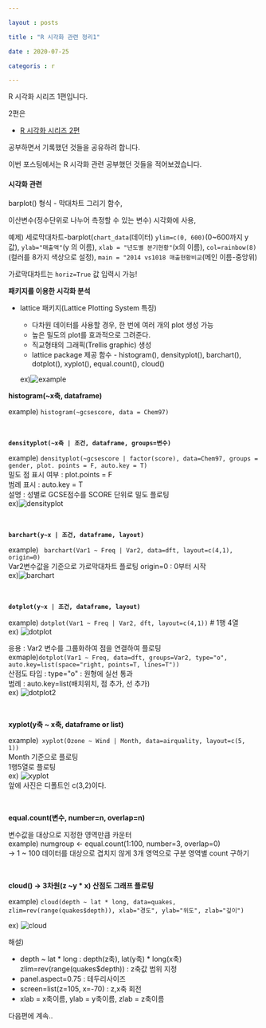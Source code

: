 ```yaml
---

layout : posts

title : "R 시각화 관련 정리1"

date : 2020-07-25

categoris : r

---
```


R 시각화 시리즈 1편입니다.  

2편은  
- [R 시각화 시리즈 2편](https://pkt369.github.io/R2)

공부하면서 기록했던 것들을 공유하려 합니다.

이번 포스팅에서는 R 시각화 관련 공부했던 것들을 적어보겠습니다.

<h4>시각화 관련</h4>

barplot()  형식 - 막대차트 그리기 함수,

이산변수(정수단위로 나누어 측정할 수 있는 변수) 시각화에 사용,

예제) 세로막대차트-barplot(`chart_data`(데이터) `ylim=c(0, 600)`(0~600까지 y값), `ylab="매출액"`(y 의 이름), `xlab = "년도별 분기현황"`(x의 이름), `col=rainbow(8)`(컬러를 8가지 색상으로 설정), `main = "2014 vs1018 매출현황비교`(메인 이름-중앙위)

가로막대차트는 `horiz=True` 값 입력시 가능!

**패키지를 이용한 시각화 분석**

- lattice 패키지(Lattice Plotting System 특징)
  - 다차원 데이터를 사용할 경우, 한 번에 여러 개의 plot 생성 가능
  - 높은 밀도의 plot를 효과적으로 그려준다.
  - 직교형태의 그래픽(Trellis graphic) 생성
  - lattice package 제공 함수 - histogram(), densityplot(), barchart(), dotplot(), xyplot(), equal.count(), cloud()

  ex)![example](https://user-images.githubusercontent.com/66049273/88472474-25650e80-cf4e-11ea-9827-00911152687d.png)

**histogram(~x축, dataframe)**  

example) `histogram(~gcsescore, data = Chem97)`

<br>


**`densityplot(~x축 | 조건, dataframe, groups=변수)`**

example) `densityplot(~gcsescore | factor(score), data=Chem97, groups = gender, plot. points = F, auto.key = T)`  
밀도 점 표시 여부 : plot.points = F  
범례 표시 : auto.key = T  
설명 : 성별로 GCSE점수를 SCORE 단위로 밀도 플로팅  
ex)![densityplot](https://user-images.githubusercontent.com/66049273/88472709-cead0400-cf50-11ea-9dba-65a6e9beca72.png)

<br>

**`barchart(y~x | 조건, dataframe, layout)`**  

example) ` barchart(Var1 ~ Freq | Var2, data=dft, layout=c(4,1), origin=0)`  
Var2변수값을 기준으로 가로막대차트 플로팅
origin=0 : 0부터 시작  
ex)![barchart](https://user-images.githubusercontent.com/66049273/88472773-7a565400-cf51-11ea-9cb3-c95c3e08a02b.png)

<br>

**`dotplot(y~x | 조건, dataframe, layout)`**

example) `dotplot(Var1 ~ Freq | Var2, dft, layout=c(4,1))` # 1행 4열  
ex) ![dotplot](https://user-images.githubusercontent.com/66049273/88472801-b984a500-cf51-11ea-89d4-e8268ec4e2e8.png)

응용 : Var2 변수를 그룹화하여 점을 연결하여 플로팅  
exmaple)`dotplot(Var1 ~ Freq, data=dft, groups=Var2, type="o", auto.key=list(space="right, points=T, lines=T"))`  
산점도 타입 : type="o" : 원형에 실선 통과  
범례 : auto.key=list(배치위치, 점 추가, 선 추가)  
ex) ![dotplot2](https://user-images.githubusercontent.com/66049273/88472843-2f890c00-cf52-11ea-8dbb-a1e052fbe2e2.png)

<br>

**xyplot(y축 ~ x축, dataframe or list)**  

example)` xyplot(Ozone ~ Wind | Month, data=airquality, layout=c(5, 1))`  
Month 기준으로 플로팅  
1행5열로 플로팅  
ex) ![xyplot](https://user-images.githubusercontent.com/66049273/88472904-d40b4e00-cf52-11ea-952b-ddbddcc96c41.png)  
앞에 사진은 디폴트인 c(3,2)이다.

<br>

**equal.count(변수, number=n, overlap=n)**  

변수값을 대상으로 지정한 영역만큼 카운터  
example) numgroup <- equal.count(1:100, number=3, overlap=0)  
-> 1 ~ 100 데이터를 대상으로 겹치지 않게 3개 영역으로 구분 영역별 count 구하기


<br>

**cloud() -> 3차원(z ~y * x) 산점도 그래프 플로팅**  

example) `cloud(depth ~ lat * long, data=quakes, zlim=rev(range(quakes$depth)), xlab="경도", ylab="위도", zlab="깊이")`

ex) ![cloud](https://user-images.githubusercontent.com/66049273/88477467-2ceedc80-cf7b-11ea-8c63-f26a2095803d.png)

해설)
- depth ~ lat * long : depth(z축), lat(y축) * long(x축)  
zlim=rev(range(quakes$depth)) : z축값 범위 지정
- panel.aspect=0.75 : 테두리사이즈
- screen=list(z=105, x=-70) : z,x축 회전
- xlab = x축이름, ylab = y축이름, zlab = z축이름

다음편에 계속..
